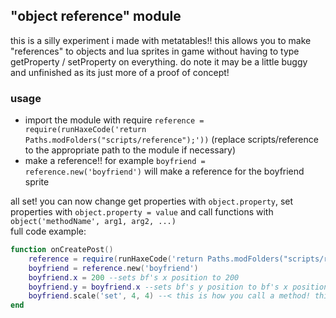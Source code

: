 ## "object reference" module
this is a silly experiment i made with metatables!! this allows you to make "references" to objects and lua sprites in game without having to type getProperty / setProperty on everything. do note it may be a little buggy and unfinished as its just more of a proof of concept!

### usage
+ import the module with require `reference = require(runHaxeCode('return Paths.modFolders("scripts/reference");'))` (replace scripts/reference to the appropriate path to the module if necessary)
+ make a reference!! for example `boyfriend = reference.new('boyfriend')` will make a reference for the boyfriend sprite

all set! you can now change get properties with `object.property`, set properties with `object.property = value` and call functions with `object('methodName', arg1, arg2, ...)`
<br>full code example:
```lua
function onCreatePost()
	reference = require(runHaxeCode('return Paths.modFolders("scripts/reference");'))
	boyfriend = reference.new('boyfriend')
    boyfriend.x = 200 --sets bf's x position to 200
    boyfriend.y = boyfriend.x --sets bf's y position to bf's x position
    boyfriend.scale('set', 4, 4) --< this is how you call a method! this calls scale.set on boyfriend to x:4 and y:4
end
```
